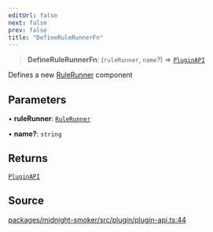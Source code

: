 ```yaml
---
editUrl: false
next: false
prev: false
title: "DefineRuleRunnerFn"
---
```


> **DefineRuleRunnerFn**: (`ruleRunner`, `name`?) => [`PluginAPI`](/api/midnight-smoker/midnight-smoker/plugin/interfaces/pluginapi/)

Defines a new [RuleRunner](/api/midnight-smoker/midnight-smoker/rule-runner/index/) component

## Parameters

• **ruleRunner**: [`RuleRunner`](/api/midnight-smoker/midnight-smoker/rule-runner/type-aliases/rulerunner/)

• **name?**: `string`

## Returns

[`PluginAPI`](/api/midnight-smoker/midnight-smoker/plugin/interfaces/pluginapi/)

## Source

[packages/midnight-smoker/src/plugin/plugin-api.ts:44](https://github.com/boneskull/midnight-smoker/blob/417858b/packages/midnight-smoker/src/plugin/plugin-api.ts#L44)
